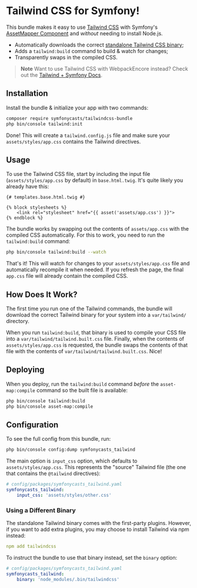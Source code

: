 # Tailwind CSS for Symfony!

This bundle makes it easy to use [Tailwind CSS](https://tailwindcss.com/) with
Symfony's [AssetMapper Component](https://symfony.com/doc/current/frontend/asset_mapper.html)
and *without* needing to install Node.js.

* Automatically downloads the correct [standalone Tailwind CSS binary](https://tailwindcss.com/blog/standalone-cli);
* Adds a `tailwind:build` command to build & watch for changes;
* Transparently swaps in the compiled CSS.

> **Note**
> Want to use Tailwind CSS with WebpackEncore instead? Check out
> the [Tailwind + Symfony Docs](https://tailwindcss.com/docs/guides/symfony).

## Installation

Install the bundle & initialize your app with two commands:

```bash
composer require symfonycasts/tailwindcss-bundle
php bin/console tailwind:init
```

Done! This will create a ``tailwind.config.js`` file and make sure your
``assets/styles/app.css`` contains the Tailwind directives.

## Usage

To use the Tailwind CSS file, start by including the input file
(`assets/styles/app.css` by default) in `base.html.twig`. It's quite likely
you already have this:

```twig
{# templates.base.html.twig #}

{% block stylesheets %}
    <link rel="stylesheet" href="{{ asset('assets/app.css') }}">
{% endblock %}
```

The bundle works by swapping out the contents of `assets/app.css` with the
compiled CSS automatically. For this to work, you need to run the `tailwind:build`
command:

```bash
php bin/console tailwind:build --watch
```

That's it! This will watch for changes to your `assets/styles/app.css` file
and automatically recompile it when needed. If you refresh the page, the
final `app.css` file will already contain the compiled CSS.

## How Does It Work?

The first time you run one of the Tailwind commands, the bundle will
download the correct Tailwind binary for your system into a `var/tailwind/`
directory.

When you run `tailwind:build`, that binary is used to compile
your CSS file into a `var/tailwind/tailwind.built.css` file. Finally,
when the contents of `assets/styles/app.css` is requested, the bundle
swaps the contents of that file with the contents of `var/tailwind/tailwind.built.css`.
Nice!

## Deploying

When you deploy, run the `tailwind:build` command *before* the `asset-map:compile`
command so the built file is available:

```bash
php bin/console tailwind:build
php bin/console asset-map:compile
```

## Configuration

To see the full config from this bundle, run:

```bash
php bin/console config:dump symfonycasts_tailwind
```

The main option is `input_css` option, which defaults to `assets/styles/app.css`.
This represents the "source" Tailwind file (the one that contains the `@tailwind`
directives):

```yml
# config/packages/symfonycasts_tailwind.yaml
symfonycasts_tailwind:
    input_css: 'assets/styles/other.css'
```

### Using a Different Binary

The standalone Tailwind binary comes with the first-party plugins. However,
if you want to add extra plugins, you may choose to install Tailwind via
npm instead:

```yml
npm add tailwindcss
```

To instruct the bundle to use that binary instead, set the `binary` option:

```yml
# config/packages/symfonycasts_tailwind.yaml
symfonycasts_tailwind:
    binary: 'node_modules/.bin/tailwindcss'
```
